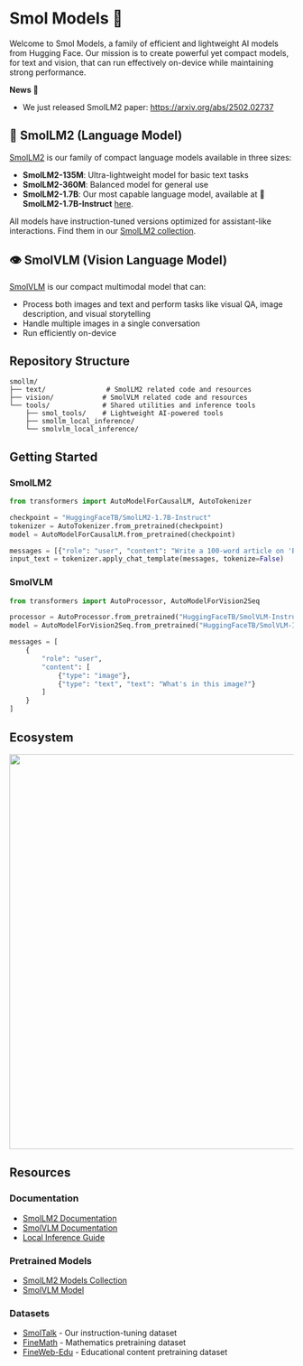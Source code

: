 # Smol Models 🤏

Welcome to Smol Models, a family of efficient and lightweight AI models from Hugging Face. Our mission is to create powerful yet compact models, for text and vision, that can run effectively on-device while maintaining strong performance.

**News 📰**
- We just released SmolLM2 paper: https://arxiv.org/abs/2502.02737 

## 💬 SmolLM2 (Language Model)
[SmolLM2](https://huggingface.co/collections/HuggingFaceTB/smollm2-6723884218bcda64b34d7db9) is our family of compact language models available in three sizes:
- **SmolLM2-135M**: Ultra-lightweight model for basic text tasks
- **SmolLM2-360M**: Balanced model for general use
- **SmolLM2-1.7B**: Our most capable language model, available at **🤏 SmolLM2-1.7B-Instruct** [here](https://huggingface.co/HuggingFaceTB/SmolLM2-1.7B-Instruct).

All models have instruction-tuned versions optimized for assistant-like interactions. Find them in our [SmolLM2 collection](https://huggingface.co/collections/HuggingFaceTB/smollm2-6723884218bcda64b34d7db9).

## 👁️ SmolVLM (Vision Language Model)
[SmolVLM](https://huggingface.co/HuggingFaceTB/SmolVLM-Instruct) is our compact multimodal model that can:
- Process both images and text and perform tasks like visual QA, image description, and visual storytelling
- Handle multiple images in a single conversation
- Run efficiently on-device

## Repository Structure
```
smollm/
├── text/               # SmolLM2 related code and resources
├── vision/            # SmolVLM related code and resources
└── tools/             # Shared utilities and inference tools
    ├── smol_tools/    # Lightweight AI-powered tools
    ├── smollm_local_inference/
    └── smolvlm_local_inference/
```

## Getting Started

### SmolLM2
```python
from transformers import AutoModelForCausalLM, AutoTokenizer

checkpoint = "HuggingFaceTB/SmolLM2-1.7B-Instruct"
tokenizer = AutoTokenizer.from_pretrained(checkpoint)
model = AutoModelForCausalLM.from_pretrained(checkpoint)

messages = [{"role": "user", "content": "Write a 100-word article on 'Benefits of Open-Source in AI research"}]
input_text = tokenizer.apply_chat_template(messages, tokenize=False)
```

### SmolVLM
```python
from transformers import AutoProcessor, AutoModelForVision2Seq

processor = AutoProcessor.from_pretrained("HuggingFaceTB/SmolVLM-Instruct")
model = AutoModelForVision2Seq.from_pretrained("HuggingFaceTB/SmolVLM-Instruct")

messages = [
    {
        "role": "user",
        "content": [
            {"type": "image"},
            {"type": "text", "text": "What's in this image?"}
        ]
    }
]
```

## Ecosystem
<div align="center">
<img src="https://cdn-uploads.huggingface.co/production/uploads/61c141342aac764ce1654e43/RvHjdlRT5gGQt5mJuhXH9.png" width="700"/>
</div>

## Resources

### Documentation
- [SmolLM2 Documentation](text/README.md)
- [SmolVLM Documentation](vision/README.md)
- [Local Inference Guide](tools/README.md)

### Pretrained Models
- [SmolLM2 Models Collection](https://huggingface.co/collections/HuggingFaceTB/smollm2-6723884218bcda64b34d7db9)
- [SmolVLM Model](https://huggingface.co/HuggingFaceTB/SmolVLM-Instruct)

### Datasets
- [SmolTalk](https://huggingface.co/datasets/HuggingFaceTB/smoltalk) - Our instruction-tuning dataset
- [FineMath](https://huggingface.co/datasets/HuggingFaceTB/finemath) - Mathematics pretraining dataset
- [FineWeb-Edu](https://huggingface.co/datasets/HuggingFaceFW/fineweb-edu) - Educational content pretraining dataset

